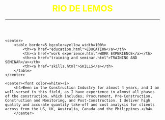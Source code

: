<html>
<head>
</head>

<body background="background.jpg">
	<font color=yellow><b>
			<h1 align=center>RIO DE LEMOS</h1>
	</b></font>
	<hr><br><br>
	
	<center>
		<table border=5 bgcolor=yellow width=100%>
			<th><a href="education.html">EDUCATION</a></th>
			<th><a href="work experience.html">WORK EXPERIENCE</a></th>
			<th><a href="training and seminar.html">TRAINING AND SEMINAR</a></th>
			<th><a href="skills.html">SKILLS</a></th>
		</table>
	</center>
	
	<center><font color=white><i>
		<h4>Been in the Construction Industry for almost 4 years, and I am well-versed in this field, as I have experience in almost all phases of the construction, which includes; Procurement, Pre-Construction, Construction and Monitoring, and Post-Construction. I deliver high quality and accurate quantity take-off and cost analysis for clients across from the US, UK, Australia, Canada and the Philippines.</h4>
		</center>
</body>
</html>
